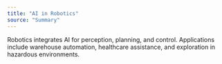 ```yaml
---
title: "AI in Robotics"
source: "Summary"
---
```

Robotics integrates AI for perception, planning, and control. Applications include warehouse automation, healthcare assistance, and exploration in hazardous environments.

